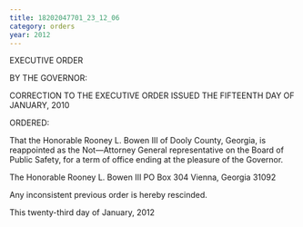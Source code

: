 ```yaml
---
title: 18202047701_23_12_06
category: orders
year: 2012
---
```

 

EXECUTIVE ORDER

BY THE GOVERNOR:

CORRECTION TO THE EXECUTIVE ORDER ISSUED THE FIFTEENTH DAY OF JANUARY, 2010

ORDERED:

That the Honorable Rooney L. Bowen III of Dooly County,
Georgia, is reappointed as the Not—Attorney General representative
on the Board of Public Safety, for a term of office ending at the
pleasure of the Governor.

The Honorable Rooney L. Bowen III
PO Box 304
Vienna, Georgia 31092

Any inconsistent previous order is hereby rescinded.

This twenty-third day of January, 2012

 

